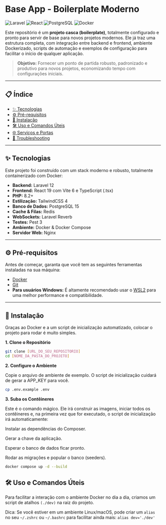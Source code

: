 # Base App - Boilerplate Moderno

![Laravel](https://img.shields.io/badge/Laravel-12.x-FF2D20?style=for-the-badge&logo=laravel)
![React](https://img.shields.io/badge/React-19.x-20232A?style=for-the-badge&logo=react)
![PostgreSQL](https://img.shields.io/badge/PostgreSQL-15-316192?style=for-the-badge&logo=postgresql)
![Docker](https://img.shields.io/badge/Docker-Ready-2496ED?style=for-the-badge&logo=docker)

Este repositório é um **projeto casca (boilerplate)**, totalmente configurado e pronto para servir de base para novos projetos modernos. Ele já traz uma estrutura completa, com integração entre backend e frontend, ambiente Dockerizado, scripts de automação e exemplos de configuração para facilitar o início de qualquer aplicação.

> **Objetivo:** Fornecer um ponto de partida robusto, padronizado e produtivo para novos projetos, economizando tempo com configurações iniciais.

---
## 📋 Índice

- [✨ Tecnologias](#-tecnologias)
- [⚙️ Pré-requisitos](#-pré-requisitos)
- [🚀 Instalação](#-instalação)
- [🛠️ Uso e Comandos Úteis](#-uso-e-comandos-úteis)
- [🌐 Serviços e Portas](#-serviços-e-portas)
- [🤔 Troubleshooting](#-troubleshooting)

---
## ✨ Tecnologias

Este projeto foi construído com um stack moderno e robusto, totalmente containerizado com Docker:

-   **Backend:** Laravel 12
-   **Frontend:** React 19 com Vite 6 e TypeScript (.tsx)
-   **PHP:** 8.2+
-   **Estilização:** TailwindCSS 4
-   **Banco de Dados:** PostgreSQL 15
-   **Cache & Filas:** Redis
-   **WebSockets:** Laravel Reverb
-   **Testes:** Pest 3
-   **Ambiente:** Docker & Docker Compose
-   **Servidor Web:** Nginx

---
## ⚙️ Pré-requisitos

Antes de começar, garanta que você tem as seguintes ferramentas instaladas na sua máquina:

-   [Docker](https://www.docker.com/products/docker-desktop/)
-   [Git](https://git-scm.com/)
-   **Para usuários Windows:** É altamente recomendado usar o [WSL2](https://learn.microsoft.com/pt-br/windows/wsl/install) para uma melhor performance e compatibilidade.

---
## 🚀 Instalação

Graças ao Docker e a um script de inicialização automatizado, colocar o projeto para rodar é muito simples.

**1. Clone o Repositório**
```bash
git clone [URL_DO_SEU_REPOSITORIO]
cd [NOME_DA_PASTA_DO_PROJETO]
```

**2. Configure o Ambiente**

Copie o arquivo de ambiente de exemplo. O script de inicialização cuidará de gerar a APP_KEY para você.

```bash
cp .env.example .env
```

**3. Suba os Contêineres**

Este é o comando mágico. Ele irá construir as imagens, iniciar todos os contêineres e, na primeira vez que for executado, o script de inicialização irá automaticamente:

Instalar as dependências do Composer.

Gerar a chave da aplicação.

Esperar o banco de dados ficar pronto.

Rodar as migrações e popular o banco (seeders).

```bash
docker compose up -d --build
```

## 🛠️ Uso e Comandos Úteis

Para facilitar a interação com o ambiente Docker no dia a dia, criamos um script de atalhos `(./dev)` na raiz do projeto.

Dica: Se você estiver em um ambiente Linux/macOS, pode criar um `alias` no seu `~/.zshrc` ou `~/.bashrc` para facilitar ainda mais: `alias dev='./dev'`
